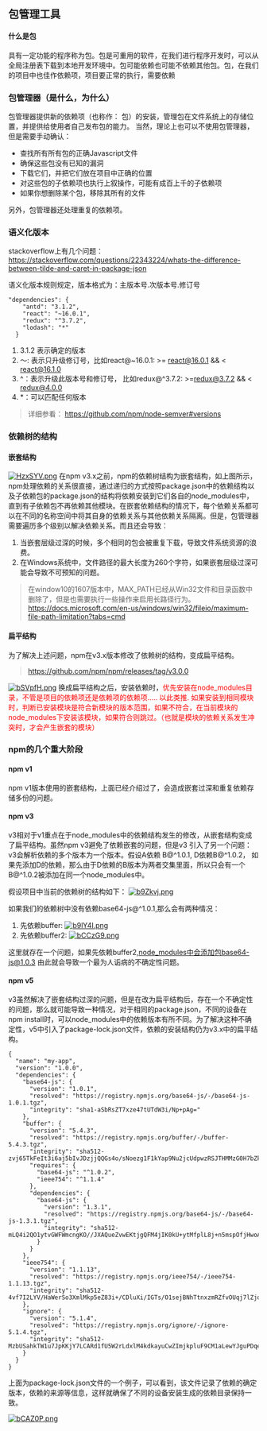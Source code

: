 ## 包管理工具

#### 什么是包

具有一定功能的程序称为包。包是可重用的软件，在我们进行程序开发时，可以从全局注册表下载到本地开发环境中。包可能依赖也可能不依赖其他包。包，在我们的项目中也佳作依赖项，项目要正常的执行，需要依赖

### 包管理器（是什么，为什么）

 包管理器提供新的依赖项（也称作： 包）的安装，管理包在文件系统上的存储位置，并提供给使用者自己发布包的能力。
当然，理论上也可以不使用包管理器，但是需要手动确认：
- 查找所有所有包的正确Javascript文件
- 确保这些包没有已知的漏洞
- 下载它们，并把它们放在项目中正确的位置
- 对这些包的子依赖项也执行上叙操作，可能有成百上千的子依赖项
- 如果你想删除某个包，移除其所有的文件  

另外，包管理器还处理重复的依赖项。

### 语义化版本
stackoverflow上有几个问题：  
https://stackoverflow.com/questions/22343224/whats-the-difference-between-tilde-and-caret-in-package-json  

语义化版本规则规定，版本格式为：主版本号.次版本号.修订号

```
"dependencies": {
    "antd": "3.1.2",
    "react": "~16.0.1",
    "redux": "^3.7.2",
    "lodash": "*"
  }

```
1. 3.1.2 表示确定的版本
2. ～: 表示只升级修订号，比如react@~16.0.1: >= react@16.0.1 && < react@16.1.0
3. ^：表示升级此版本号和修订号， 比如redux@^3.7.2: >=redux@3.7.2 && < redux@4.0.0
4. *：可以匹配任何版本

> 详细参看： https://github.com/npm/node-semver#versions  


### 依赖树的结构
#### 嵌套结构
[![HzxSYV.png](https://s4.ax1x.com/2022/02/22/HzxSYV.png)](https://imgtu.com/i/HzxSYV)
在npm v3.x之前，npm的依赖树结构为嵌套结构，如上图所示，npm处理依赖的关系很直接，通过递归的方式按照package.json中的依赖结构以及子依赖包的package.json的结构将依赖安装到它们各自的node_modules中，直到有子依赖包不再依赖其他模块。在嵌套依赖结构的情况下，每个依赖关系都可以在不同的名称空间中将其自身的依赖关系与其他依赖关系隔离。但是，包管理器需要遍历多个级别以解决依赖关系。而且还会导致：
1. 当嵌套层级过深的时候，多个相同的包会被重复下载，导致文件系统资源的浪费。
2. 在Windows系统中，文件路径的最大长度为260个字符，如果嵌套层级过深可能会导致不可预知的问题。

> 在window10的1607版本中，MAX_PATH已经从Win32文件和目录函数中删除了，但是也需要执行一些操作来启用长路径行为。https://docs.microsoft.com/en-us/windows/win32/fileio/maximum-file-path-limitation?tabs=cmd

#### 扁平结构

为了解决上述问题，npm在v3.x版本修改了依赖树的结构，变成扁平结构。
> https://github.com/npm/npm/releases/tag/v3.0.0

[![bSVpfH.png](https://s4.ax1x.com/2022/02/22/bSVpfH.png)](https://imgtu.com/i/bSVpfH)
换成扁平结构之后，安装依赖时，<font color="red">优先安装在node_modules目录，不管是项目的依赖项还是依赖项的依赖项..... 以此类推. 
如果安装到相同模块时，判断已安装模块是符合新模块的版本范围，如果不符合，在当前模块的node_modules下安装该模块，如果符合则跳过。（也就是模块的依赖关系发生冲突时，才会产生嵌套的模块）</font>

### npm的几个重大阶段
#### npm v1
npm v1版本使用的嵌套结构，上面已经介绍过了，会造成嵌套过深和重复依赖存储多份的问题。

#### npm v3
v3相对于v1重点在于node_modules中的依赖结构发生的修改，从嵌套结构变成了扁平结构。虽然npm v3避免了依赖嵌套的问题，但是v3 引入了另一个问题：v3会解析依赖的多个版本为一个版本。假设A依赖 B@^1.0.1, D依赖B@^1.0.2， 如果先添加D的依赖，那么由于D依赖的B版本为两者交集里面，所以只会有一个B@^1.0.2被添加在同一个node_modules中。

假设项目中当前的依赖树的结构如下：
[![b9Zkvj.png](https://s4.ax1x.com/2022/02/23/b9Zkvj.png)](https://imgtu.com/i/b9Zkvj)

如果我们的依赖树中没有依赖base64-js@^1.0.1,那么会有两种情况：
1. 先依赖buffer:
[![b9lY4I.png](https://s4.ax1x.com/2022/02/23/b9lY4I.png)](https://imgtu.com/i/b9lY4I)
2. 先依赖buffer2:
[![bCCzG9.png](https://s4.ax1x.com/2022/02/23/bCCzG9.png)](https://imgtu.com/i/bCCzG9)

这里就存在一个问题，如果先依赖buffer2,node_modules中会添加包base64-js@1.0.3
由此就会导致一个最为人诟病的不确定性问题。  

#### npm v5
v3虽然解决了嵌套结构过深的问题，但是在改为扁平结构后，存在一个不确定性的问题，那么就可能导致一种情况，对于相同的package.json，不同的设备在npm install时，可以node_modules中的依赖版本有所不同。为了解决这种不确定性，v5中引入了package-lock.json文件，依赖的安装结构仍为v3.x中的扁平结构。  
```
{
  "name": "my-app",
  "version": "1.0.0",
  "dependencies": {
    "base64-js": {
      "version": "1.0.1",
      "resolved": "https://registry.npmjs.org/base64-js/-/base64-js-1.0.1.tgz",
      "integrity": "sha1-aSbRsZT7xze47tUTdW3i/Np+pAg="
    },
    "buffer": {
      "version": "5.4.3",
      "resolved": "https://registry.npmjs.org/buffer/-/buffer-5.4.3.tgz",
      "integrity": "sha512-zvj65TkFeIt3i6aj5bIvJDzjjQQGs4o/sNoezg1F1kYap9Nu2jcUdpwzRSJTHMMzG0H7bZkn4rNQpImhuxWX2A==",
      "requires": {
        "base64-js": "^1.0.2",
        "ieee754": "^1.1.4"
      },
      "dependencies": {
        "base64-js": {
          "version": "1.3.1",
          "resolved": "https://registry.npmjs.org/base64-js/-/base64-js-1.3.1.tgz",
          "integrity": "sha512-mLQ4i2QO1ytvGWFWmcngKO//JXAQueZvwEKtjgQFM4jIK0kU+ytMfplL8j+n5mspOfjHwoAg+9yhb7BwAHm36g=="
        }
      }
    },
    "ieee754": {
      "version": "1.1.13",
      "resolved": "https://registry.npmjs.org/ieee754/-/ieee754-1.1.13.tgz",
      "integrity": "sha512-4vf7I2LYV/HaWerSo3XmlMkp5eZ83i+/CDluXi/IGTs/O1sejBNhTtnxzmRZfvOUqj7lZjqHkeTvpgSFDlWZTg=="
    },
    "ignore": {
      "version": "5.1.4",
      "resolved": "https://registry.npmjs.org/ignore/-/ignore-5.1.4.tgz",
      "integrity": "sha512-MzbUSahkTW1u7JpKKjY7LCARd1fU5W2rLdxlM4kdkayuCwZImjkpluF9CM1aLewYJguPDqewLam18Y6AU69A8A=="
    }
  }
}
```
上面为package-lock.json文件的一个例子，可以看到，该文件记录了依赖的确定版本，依赖的来源等信息，这样就确保了不同的设备安装生成的依赖目录保持一致。

[![bCAZ0P.png](https://s4.ax1x.com/2022/02/23/bCAZ0P.png)](https://imgtu.com/i/bCAZ0P)
